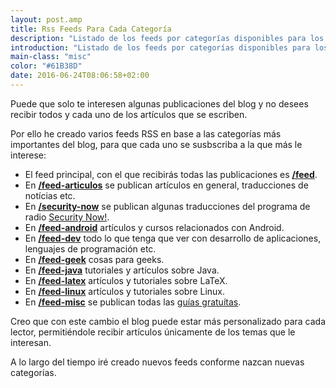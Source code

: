 ```yaml
---
layout: post.amp
title: Rss Feeds Para Cada Categoría
description: "Listado de los feeds por categorías disponibles para los lectores"
introduction: "Listado de los feeds por categorías disponibles para los lectores"
main-class: "misc"
color: "#61B38D"
date: 2016-06-24T08:06:58+02:00
---
```

Puede que solo te interesen algunas publicaciones del blog y no desees recibir todos y cada uno de los artículos que se escriben.

<!--ad-->

Por ello he creado varios feeds RSS en base a las categorías más importantes del blog, para que cada uno se susbscriba a la que más le interese:

- El feed principal, con el que recibirás todas las publicaciones es **<a href="/feed" target="_blank">/feed</a>**.
- En **<a href="/feed-articulos" target="_blank">/feed-articulos</a>** se publican artículos en general, traducciones de notícias etc.
- En __<a href="/feed-security-now" target="_blank" title="Feed security now">/security-now</a>__ se publican algunas traducciones del programa de radio <a href="http://twit.tv/sn">Security Now!</a>.
- En __<a href="/feed-android" target="_blank" title="Feed Android">/feed-android</a>__ artículos y cursos relacionados con Android.
- En __<a href="/feed-dev" target="_blank" title="Feed dev">/feed-dev</a>__ todo lo que tenga que ver con desarrollo de aplicaciones, lenguajes de programación etc.
- En __<a href="/feed-geek" target="_blank" title="Feed Geek">/feed-geek</a>__ cosas para geeks.
- En __<a href="/feed-java" target="_blank" title="Feed Java">/feed-java</a>__ tutoriales y artículos sobre Java.
- En __<a href="/feed-latex" target="_blank" title="Feed LaTeX">/feed-latex</a>__ artículos y tutoriales sobre LaTeX.
- En __<a href="/feed-linux" target="_blank" title="Feed Linux">/feed-linux</a>__ artículos y tutoriales sobre Linux.
- En __<a href="/feed-misc" target="_blank" title="Feed Misc">/feed-misc</a>__ se publican todas las [guías gratuítas](/manuales-gratuitos/).

Creo que con este cambio el blog puede estar más personalizado para cada lector, permitiéndole recibir artículos únicamente de los temas que le interesan.

A lo largo del tiempo iré creado nuevos feeds conforme nazcan nuevas categorías.

